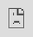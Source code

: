 ```yaml
---
title: Aruba
date: 2020-01-06
---
```

<div class="post-container">
  <div class="text-idea">


When people think of vacations, they think of rest, relaxation, bikinis and martinis, not the chaos found in the most popular destinations by tourists.

So we've created a campaign to show that only Aruba can offer a real vacation, and an amazing tan.


  </div>
  <div class="img-idea">
    colocar imagens do painel
    colocar imagens do painel
    colocar imagens do painel
    ate 3 imagens


  </div>
</div>

<iframe src="https://player.vimeo.com/video/198675685?title=0&byline=0&portrait=0" style="position:absolute;top:0;left:0;width:100%;height:100%;" frameborder="0" allow="autoplay; fullscreen" allowfullscreen></iframe>

<iframe src="https://player.vimeo.com/video/199658503?title=0&byline=0&portrait=0" style="position:absolute;top:0;left:0;width:100%;height:100%;" frameborder="0" allow="autoplay; fullscreen" allowfullscreen></iframe>

What I did: Idea, concept, copy and production